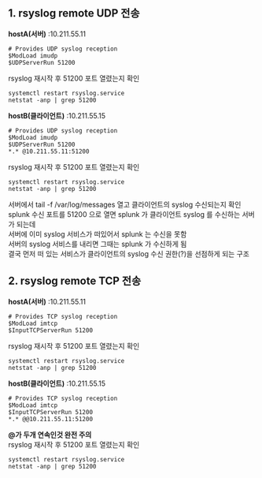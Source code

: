## 1. rsyslog remote UDP 전송
**hostA(서버)**     :10.211.55.11  
```
# Provides UDP syslog reception    
$ModLoad imudp
$UDPServerRun 51200
```
rsyslog 재시작 후 51200 포트 열렸는지 확인
```
systemctl restart rsyslog.service
netstat -anp | grep 51200
```

**hostB(클라이언트)** :10.211.55.15
```
# Provides UDP syslog reception    
$ModLoad imudp
$UDPServerRun 51200
*.* @10.211.55.11:51200
```
rsyslog 재시작 후 51200 포트 열렸는지 확인
```
systemctl restart rsyslog.service
netstat -anp | grep 51200
```
서버에서 tail -f /var/log/messages 열고 클라이언트의 syslog 수신되는지 확인<br>
splunk 수신 포트를 51200 으로 열면 splunk 가 클라이언트 syslog 를 수신하는 서버가 되는데<br>
서버에 이미 syslog 서비스가 떠있어서 splunk 는 수신을 못함<br>
서버의 syslog 서비스를 내리면 그때는 splunk 가 수신하게 됨<br>
결국 먼저 떠 있는 서비스가 클라이언트의 syslog 수신 권한(?)을 선점하게 되는 구조<br>


## 2. rsyslog remote TCP 전송
**hostA(서버)**     :10.211.55.11  
```
# Provides TCP syslog reception    
$ModLoad imtcp
$InputTCPServerRun 51200
```
rsyslog 재시작 후 51200 포트 열렸는지 확인
```
systemctl restart rsyslog.service
netstat -anp | grep 51200
```

**hostB(클라이언트)** :10.211.55.15
```
# Provides TCP syslog reception    
$ModLoad imtcp
$InputTCPServerRun 51200
*.* @@10.211.55.11:51200
```
**@가 두개 연속인것 완전 주의**<br>
rsyslog 재시작 후 51200 포트 열렸는지 확인
```
systemctl restart rsyslog.service
netstat -anp | grep 51200
```
